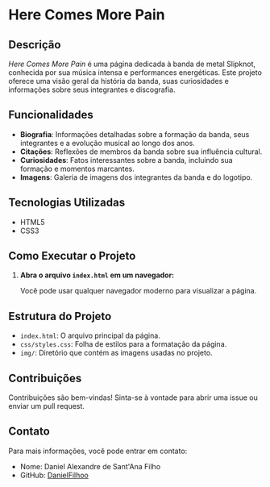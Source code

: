# Here Comes More Pain

## Descrição

*Here Comes More Pain* é uma página dedicada à banda de metal Slipknot, conhecida por sua música intensa e performances energéticas. Este projeto oferece uma visão geral da história da banda, suas curiosidades e informações sobre seus integrantes e discografia.

## Funcionalidades

- **Biografia**: Informações detalhadas sobre a formação da banda, seus integrantes e a evolução musical ao longo dos anos.
- **Citações**: Reflexões de membros da banda sobre sua influência cultural.
- **Curiosidades**: Fatos interessantes sobre a banda, incluindo sua formação e momentos marcantes.
- **Imagens**: Galeria de imagens dos integrantes da banda e do logotipo.

## Tecnologias Utilizadas

- HTML5
- CSS3

## Como Executar o Projeto

1. **Abra o arquivo `index.html` em um navegador:**

   Você pode usar qualquer navegador moderno para visualizar a página.

## Estrutura do Projeto

- `index.html`: O arquivo principal da página.
- `css/styles.css`: Folha de estilos para a formatação da página.
- `img/`: Diretório que contém as imagens usadas no projeto.

## Contribuições

Contribuições são bem-vindas! Sinta-se à vontade para abrir uma issue ou enviar um pull request.

## Contato

Para mais informações, você pode entrar em contato:

- Nome: Daniel Alexandre de Sant'Ana Filho
- GitHub: [DanielFilhoo](https://github.com/DanielFilhoo)
